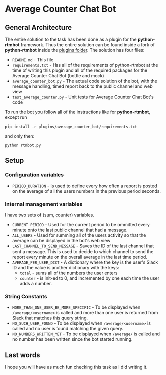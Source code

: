 # Average Counter Chat Bot

## General Architecture
The entire solution to the task has been done as a plugin for the **python-rtmbot** framework. Thus the entire solution can be found inside a fork of **python-rtmbot** inside the [plugins folder](https://github.com/agamrafaeli/python-rtmbot/tree/master/plugins/average_counter_bot "Agam's task solution in the python-rtmbot folder"). The solution has four files:
- `README.md` - This file
- `requirements.txt` - Has all of the requirements of python-rtmbot at the time of writing this plugin and all of the required packages for the Average Counter Chat Bot (bottle and mock)
- `average_counter_bot.py` - The actual code solution of the bot, with the message handling, timed report back to the public channel and web view
- `test_average_counter.py` - Unit tests for Average Counter Chat Bot's code

To run the bot you follow all of the instructions like for **python-rtmbot**, except run
```shell
pip install -r plugins/average_counter_bot/requirements.txt
```
and only then:
```shell
python rtmbot.py
```

## Setup
### Configuration variables
- `PERIOD_DURATION` - Is used to define every how often a report is posted on the average of all the users numbers in the previous period seconds.

### Internal management variables
I have two sets of (sum, counter) variables. 
- `CURRENT_PERIOD` - Used for the current period to be ommitted every minute onto the last public channel that had a message.
- `ALL_USERS` - Used for summing all of the users activity so that the average can be displayed in the bot's web view
- `LAST_CHANNEL_TO_SEND_MESSAGE` - Saves the ID of the last channel that sent a message. This is used to decide to which channel to send the report every minute on the overall average in the last time period.
- `AVERAGE_PER_USER_DICT` - A dictionary where the key is the user's Slack ID and the value is another dictionary with the keys:
    - `total` - sums all of the numbers the user enters
    - `counter` - is init-ed to 0, and incremented by one each time the user adds a number.


### String Constants
- `MORE_THAN_ONE_USER_BE_MORE_SPECIFIC` - To be displayed when `/average/<username>` is called and more than one user is returned from Slack that matches this query string.
- `NO_SUCH_USER_FOUND` - To be displayed when `/average/<username>` is called and no user is found matching the given query.
- `NO_NUMBERS_WRITTEN_YET` - To be displayed when `/average/` is called and no number has been written since the bot started running.

## Last words
I hope you will have as much fun checking this task as I did writing it.
